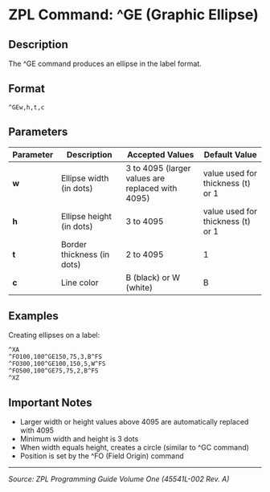 # ZPL Command: ^GE (Graphic Ellipse)

## Description
The ^GE command produces an ellipse in the label format.

## Format
```
^GEw,h,t,c
```

## Parameters
| Parameter | Description | Accepted Values | Default Value |
|-----------|-------------|----------------|---------------|
| **w** | Ellipse width (in dots) | 3 to 4095 (larger values are replaced with 4095) | value used for thickness (t) or 1 |
| **h** | Ellipse height (in dots) | 3 to 4095 | value used for thickness (t) or 1 |
| **t** | Border thickness (in dots) | 2 to 4095 | 1 |
| **c** | Line color | B (black) or W (white) | B |

## Examples
Creating ellipses on a label:
```zpl
^XA
^FO100,100^GE150,75,3,B^FS
^FO300,100^GE100,150,5,W^FS
^FO500,100^GE75,75,2,B^FS
^XZ
```

## Important Notes
- Larger width or height values above 4095 are automatically replaced with 4095
- Minimum width and height is 3 dots
- When width equals height, creates a circle (similar to ^GC command)
- Position is set by the ^FO (Field Origin) command

---
*Source: ZPL Programming Guide Volume One (45541L-002 Rev. A)*